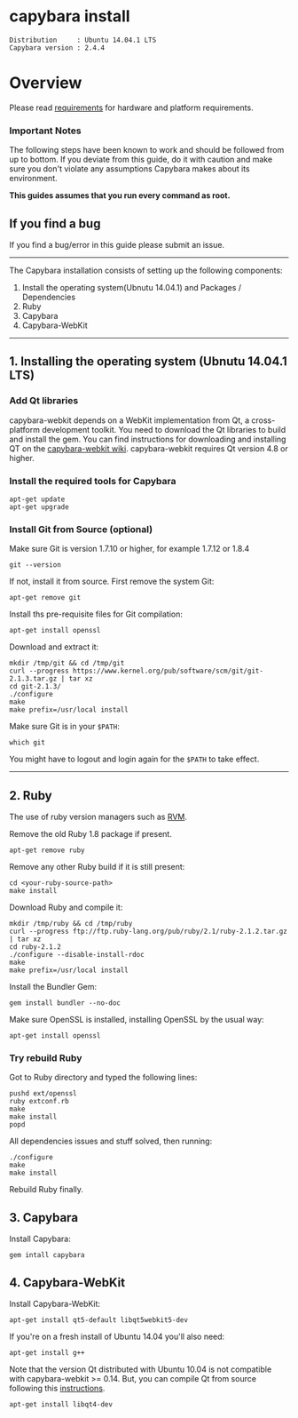 # capybara install

```
Distribution     : Ubuntu 14.04.1 LTS
Capybara version : 2.4.4

```
# Overview
Please read [requirements](https://github.com/georgewing/capybara/blob/master/requirements.md) for hardware and platform requirements.

### Important Notes

The following steps have been known to work and should be followed from up to bottom.
If you deviate from this guide, do it with caution and make sure you don't violate
any assumptions Capybara makes about its environment. 

**This guides assumes that you run every command as root.**

## If you find a bug

If you find a bug/error in this guide please submit an issue.

---

The Capybara installation consists of setting up the following components:

1. Install the operating system(Ubnutu 14.04.1) and Packages / Dependencies
1. Ruby
1. Capybara
1. Capybara-WebKit

----------

## 1. Installing the operating system (Ubnutu 14.04.1 LTS)
### Add Qt libraries

capybara-webkit depends on a WebKit implementation from Qt, a cross-platform development
toolkit. You need to download the Qt libraries to build and install the gem. You can find instructions
for downloading and installing QT on the [capybara-webkit wiki](https://github.com/thoughtbot/capybara-webkit/wiki/Installing-Qt-and-compiling-capybara-webkit). capybara-webkit requires Qt version 4.8 or higher.

### Install the required tools for Capybara

    apt-get update
    apt-get upgrade

### Install Git from Source (optional)

Make sure Git is version 1.7.10 or higher, for example 1.7.12 or 1.8.4

    git --version

If not, install it from source. First remove the system Git:

    apt-get remove git

Install ths pre-requisite files for Git compilation:

    apt-get install openssl

Download and extract it:

    mkdir /tmp/git && cd /tmp/git
    curl --progress https://www.kernel.org/pub/software/scm/git/git-2.1.3.tar.gz | tar xz
    cd git-2.1.3/
    ./configure
    make
    make prefix=/usr/local install

Make sure Git is in your `$PATH`:

    which git

You might have to logout and login again for the `$PATH` to take effect.

---------

## 2. Ruby

The use of ruby version managers such as [RVM](http://rvm.io).

Remove the old Ruby 1.8 package if present.

    apt-get remove ruby

Remove any other Ruby build if it is still present:

    cd <your-ruby-source-path>
    make install

Download Ruby and compile it:

    mkdir /tmp/ruby && cd /tmp/ruby
    curl --progress ftp://ftp.ruby-lang.org/pub/ruby/2.1/ruby-2.1.2.tar.gz | tar xz
    cd ruby-2.1.2
    ./configure --disable-install-rdoc
    make
    make prefix=/usr/local install

Install the Bundler Gem:

    gem install bundler --no-doc

Make sure OpenSSL is installed, installing OpenSSL by the usual way:

    apt-get install openssl

### Try rebuild Ruby
Got to Ruby directory and typed the following lines:

    pushd ext/openssl
    ruby extconf.rb
    make
    make install
    popd

All dependencies issues and stuff solved, then running:

    ./configure
    make
    make install

Rebuild Ruby finally.

## 3. Capybara

Install Capybara:

    gem intall capybara

## 4. Capybara-WebKit

Install Capybara-WebKit:

    apt-get install qt5-default libqt5webkit5-dev

If you're on a fresh install of Ubuntu 14.04 you'll also need:

    apt-get install g++

Note that the version Qt distributed with Ubuntu 10.04 is not compatible with 
capybara-webkit >= 0.14. But, you can compile Qt from source following this 
[instructions](http://qt-project.org/doc/qt-4.8/install-x11.html).

    apt-get install libqt4-dev

